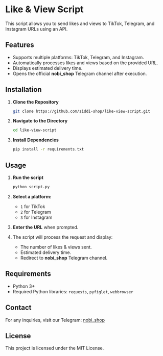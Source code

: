 # Like & View Script

This script allows you to send likes and views to TikTok, Telegram, and Instagram URLs using an API.

## Features
- Supports multiple platforms: TikTok, Telegram, and Instagram.
- Automatically processes likes and views based on the provided URL.
- Displays estimated delivery time.
- Opens the official **nobi_shop** Telegram channel after execution.

## Installation

1. **Clone the Repository**
   ```sh
   git clone https://github.com/ziddi-shop/like-view-script.git
   ```
   
2. **Navigate to the Directory**
   ```sh
   cd like-view-script
   ```
   
3. **Install Dependencies**
   ```sh
   pip install -r requirements.txt
   ```

## Usage

1. **Run the script**
   ```sh
   python script.py
   ```
2. **Select a platform:**
   - `1` for TikTok
   - `2` for Telegram
   - `3` for Instagram

3. **Enter the URL** when prompted.

4. The script will process the request and display:
   - The number of likes & views sent.
   - Estimated delivery time.
   - Redirect to **nobi_shop** Telegram channel.

## Requirements
- Python 3+
- Required Python libraries: `requests`, `pyfiglet`, `webbrowser`

## Contact
For any inquiries, visit our Telegram: [nobi_shop](https://t.me/nobi_shops)

## License
This project is licensed under the MIT License.

